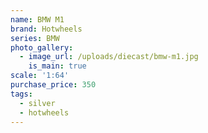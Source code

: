 ```yaml
---
name: BMW M1
brand: Hotwheels
series: BMW
photo_gallery:
  - image_url: /uploads/diecast/bmw-m1.jpg
    is_main: true
scale: '1:64'
purchase_price: 350
tags:
  - silver
  - hotwheels
---
```


